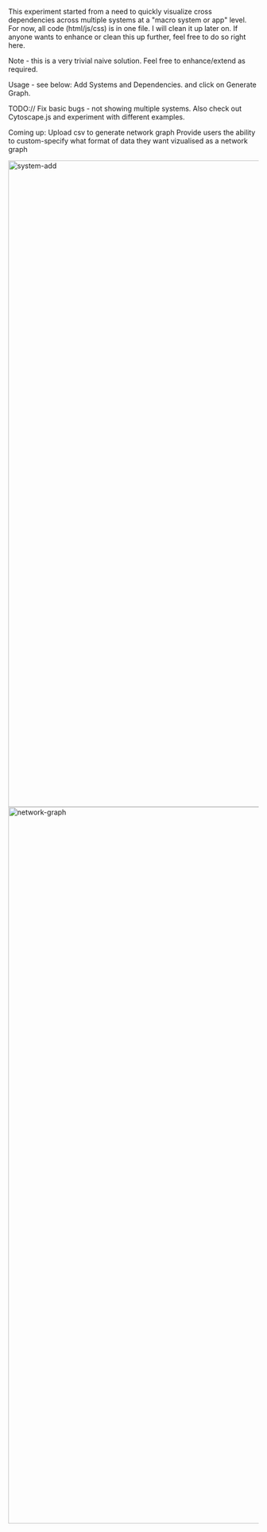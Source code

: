This experiment started from a need to quickly visualize cross dependencies across multiple systems at a "macro system or app" level. 
For now, all code (html/js/css) is in one file. I will clean it up later on. If anyone wants to enhance or clean this up further, feel free to do so right here. 

Note - this is a very trivial naive solution. Feel free to enhance/extend as required.

Usage - see below: Add Systems and Dependencies. and click on Generate Graph.

TODO://
Fix basic bugs - not showing multiple systems. 
Also check out Cytoscape.js and experiment with different examples.

Coming up: 
Upload csv to generate network graph
Provide users the ability to custom-specify what format of data they want vizualised as a network graph


<img width="1299" alt="system-add" src="https://github.com/user-attachments/assets/3379cc7a-d514-4f34-a1e8-deb69f26ddd2" />


<img width="1440" alt="network-graph" src="https://github.com/user-attachments/assets/67b570b5-b13f-4e0f-9826-b37ffbc74582" />

